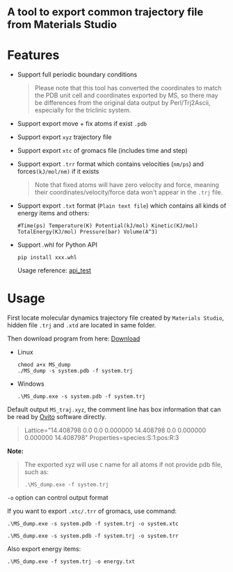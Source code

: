 **<font size=5> A tool to export common trajectory file from Materials Studio</font>**



# Features

* Support full periodic boundary conditions

  > Please note that this tool has converted the coordinates to match the PDB unit cell and coordinates exported by MS, so there may be differences from the original data output by Perl/Trj2Ascii, especially for the triclinic system.

* Support export move + fix atoms if exist `.pdb`

* Support export `xyz` trajectory file

* Support export `xtc` of gromacs file (includes time and step)

* Support export `.trr` format which contains velocities (`nm/ps`) and forces`(kJ/mol/nm)` if it exists

  > Note that fixed atoms will have zero velocity and force, meaning their coordinates/velocity/force data won't appear in the `.trj` file.

* Support export `.txt` format (`Plain text file`) which contains all kinds of energy items and others:

  ```
  #Time(ps) Temperature(K) Potential(kJ/mol) Kinetic(KJ/mol) TotalEnergy(KJ/mol) Pressure(bar) Volume(A^3)
  ```
* Support .whl for Python API
  ```
  pip install xxx.whl
  ```
  Usage reference: [api_test](https://github.com/liuyujie714/MS_Trajdump/blob/master/PyMSDump/api_test.py)
  

# Usage

First locate molecular dynamics trajectory file created by `Materials Studio`, hidden file `.trj`  and `.xtd` are located in same folder.



Then download program from here: [Download](https://github.com/liuyujie714/MS_Trajdump/releases)




* Linux

  ```
  chmod a+x MS_dump
  ./MS_dump -s system.pdb -f system.trj
  ```

* Windows

  ```
  .\MS_dump.exe -s system.pdb -f system.trj
  ```



Default output `MS_traj.xyz`, the comment line has box information that can be read by [Ovito](https://www.ovito.org/)  software directly. 

> Lattice="14.408798 0.0 0.0 0.000000 14.408798 0.0 0.000000 0.000000 14.408798" Properties=species:S:1:pos:R:3





**Note:**

> The exported xyz will use `C` name for all atoms if not provide pdb file, such as:
>
> ```
> .\MS_dump.exe -f system.trj
> ```





`-o` option can control output format



If you want to export `.xtc/.trr` of gromacs, use command:

```
.\MS_dump.exe -s system.pdb -f system.trj -o system.xtc
```

```
.\MS_dump.exe -s system.pdb -f system.trj -o system.trr
```



Also export energy items:

```
.\MS_dump.exe -f system.trj -o energy.txt
```

